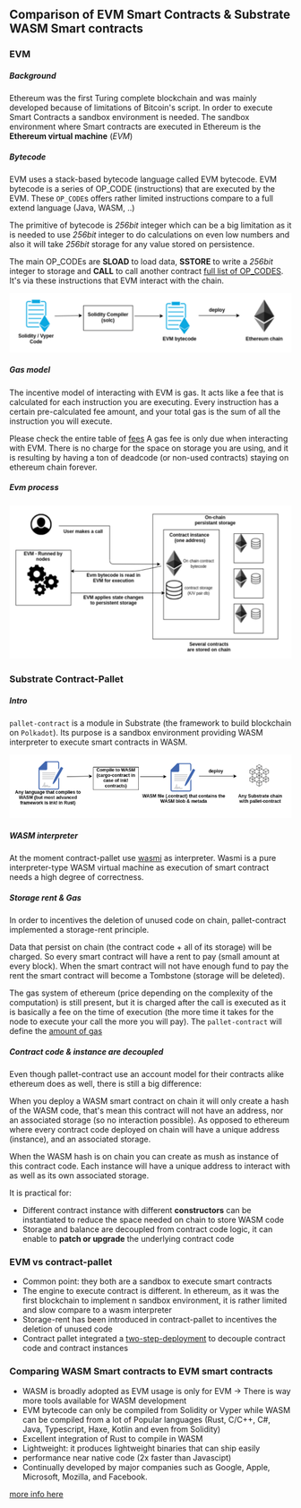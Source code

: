 ## Comparison of EVM Smart Contracts & Substrate WASM Smart contracts

### EVM

##### Background
Ethereum was the first Turing complete blockchain and was mainly developed because of limitations of Bitcoin's script. In order to execute Smart Contracts a sandbox environment is needed. The sandbox environment where Smart contracts are executed in Ethereum is the  **Ethereum virtual machine** (*EVM*)

##### Bytecode
EVM uses a stack-based bytecode language called EVM bytecode. EVM bytecode is a series of OP_CODE (instructions) that are executed by the EVM. These `OP_CODE`s offers rather limited instructions compare to a full extend language (Java, WASM, ..)  

The primitive of bytecode is *256bit* integer which can be a big limitation as it is needed to use *256bit* integer to do calculations on even low numbers and also it will take *256bit* storage for any value stored on persistence.  

The main OP_CODEs are **SLOAD** to load data, **SSTORE** to write a *256bit* integer to storage and **CALL** to call another contract [full list of OP_CODES](https://github.com/crytic/evm-opcodes). It's via these instructions that EVM interact with the chain.

![image info](pictures/eth-1.png)

##### Gas model
The incentive model of interacting with EVM is gas. It acts like a fee that is calculated for each instruction you are executing. Every instruction has a certain pre-calculated fee amount, and your total gas is the sum of all the instruction you will execute.  

Please check the entire table of [fees](https://blockgeeks.com/wp-content/uploads/2018/03/image2-2.png)
A gas fee is only due when interacting with EVM. There is no charge for the space on storage you are using, and it is resulting by having a ton of deadcode (or non-used contracts) staying on ethereum chain forever.

##### Evm process

![image info](pictures/eth2.png)

### Substrate Contract-Pallet

##### Intro
`pallet-contract` is a module in Substrate (the framework to build blockchain on `Polkadot`). Its purpose is a sandbox environment providing WASM interpreter to execute smart contracts in WASM.

![image info](pictures/WASM1.png)

##### WASM interpreter

At the moment contract-pallet use [wasmi](https://github.com/paritytech/wasmi) as interpreter. Wasmi is a pure interpreter-type WASM virtual machine as execution of smart contract needs a high degree of correctness.

##### Storage rent & Gas

In order to incentives the deletion of unused code on chain, pallet-contract implemented a storage-rent principle.  

Data that persist on chain (the contract code + all of its storage) will be charged. So every smart contract will have a rent to pay (small amount at every block). When the smart contract will not have enough fund to pay the rent the smart contract will become a Tombstone (storage will be deleted).  

The gas system of ethereum (price depending on the complexity of the computation) is still present, but it is charged after the call is executed as it is basically a fee on the time of execution (the more time it takes for the node to execute your call the more you will pay). The `pallet-contract` will define the [amount of gas](https://substrate.dev/docs/en/knowledgebase/smart-contracts/contracts-pallet)

##### Contract code & instance are decoupled

Even though pallet-contract use an account model for their contracts alike ethereum does as well, there is still a big difference:  

When you deploy a WASM smart contract on chain it will only create a hash of the WASM code, that's mean this contract will not have an address, nor an associated storage (so no interaction possible). As opposed to ethereum where every contract code deployed on chain will have a unique address (instance), and an associated storage.  

When the WASM hash is on chain you can create as mush as instance of this contract code. Each instance will have a unique address to interact with as well as its own associated storage.  

It is practical for:
- Different contract instance with different **constructors** can be instantiated to reduce the space needed on chain to store WASM code
- Storage and balance are decoupled from contract code logic, it can enable to **patch or upgrade** the underlying contract code

### EVM vs contract-pallet

- Common point: they both are a sandbox to execute smart contracts
- The engine to execute contract is different. In ethereum, as it was the first blockchain to implement n sandbox environment, it is rather limited and slow compare to a wasm interpreter
- Storage-rent has been introduced in contract-pallet to incentives the deletion of unused code
- Contract pallet integrated a [two-step-deployment](https://substrate.dev/docs/en/knowledgebase/smart-contracts/contracts-pallet#two-step-deployment) to decouple contract code and contract instances


### Comparing WASM Smart contracts to EVM smart contracts

- WASM is broadly adopted as EVM usage is only for EVM -> There is way more tools available for WASM development
- EVM bytecode can only be compiled from Solidity or Vyper while WASM can be compiled from a lot of Popular languages (Rust, C/C++, C#, Java, Typescript, Haxe, Kotlin and even from Solidity)
- Excellent integration of Rust to compile in WASM
- Lightweight: it produces lightweight binaries that can ship easily
- performance near native code (2x faster than Javascipt)
- Continually developed by major companies such as Google, Apple, Microsoft, Mozilla, and Facebook.

[more info here](https://paritytech.github.io/ink-docs/why-webassembly-for-smart-contracts)